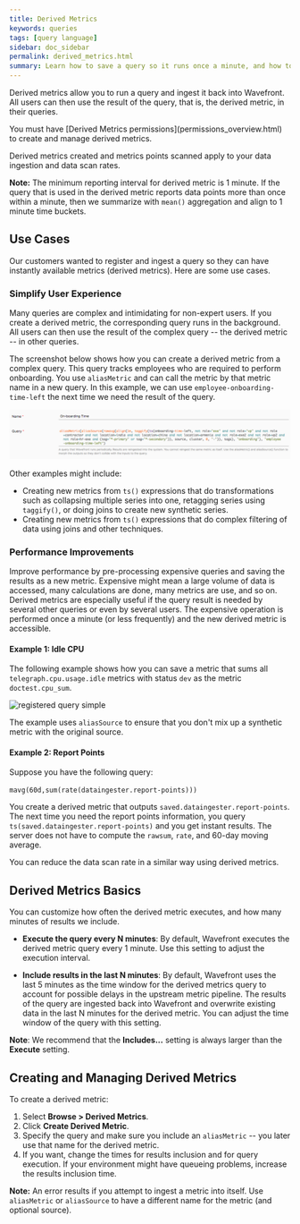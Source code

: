 ```yaml
---
title: Derived Metrics
keywords: queries
tags: [query language]
sidebar: doc_sidebar
permalink: derived_metrics.html
summary: Learn how to save a query so it runs once a minute, and how to use the derived metric elsewhere.
---
```


Derived metrics allow you to run a query and ingest it back into Wavefront. All users can then use the result of the query, that is, the derived metric, in their queries.

<div markdown="span" class="alert alert-info">You must have [Derived Metrics permissions](permissions_overview.html) to create and manage derived metrics.</div>

Derived metrics created and metrics points scanned apply to your data ingestion and data scan rates.

**Note:** The minimum reporting interval for derived metric is 1 minute.  If the query that is used in the derived metric reports data points more than once within a minute, then we summarize with `mean()` aggregation and align to 1 minute time buckets.

## Use Cases

Our customers wanted to register and ingest a query so they can have instantly available metrics (derived metrics). Here are some use cases.

### Simplify User Experience

Many queries are complex and intimidating for non-expert users. If you create a derived metric, the corresponding query runs in the background. All users can then use the result of the complex query -- the derived metric -- in other queries.

The screenshot below shows how you can create a derived metric from a complex query. This query tracks employees who are required to perform onboarding. You use `aliasMetric` and can call the metric by that metric name in a new query. In this example, we can use `employee-onboarding-time-left` the next time we need the result of the query.

![registered query](images/registered_query.png)

Other examples might include:
* Creating new metrics from `ts()` expressions that do transformations such as collapsing multiple series into one, retagging series using `taggify()`, or doing joins to create new synthetic series.
* Creating new metrics from `ts()` expressions that do complex filtering of data using joins and other techniques.

### Performance Improvements

Improve performance by pre-processing expensive queries and saving the results as a new metric. Expensive might mean a large volume of data is accessed, many calculations are done, many metrics are use, and so on. Derived metrics are especially useful if the query result is needed by several other queries or even by several users. The expensive operation is performed once a minute (or less frequently) and the new derived metric is accessible.

#### Example 1: Idle CPU

The following example shows how you can save a metric that sums all `telegraph.cpu.usage.idle` metrics with status `dev` as the metric `doctest.cpu_sum`.

![registered query simple](images/registered_query_simple.png)

The example uses `aliasSource` to ensure that you don't mix up a synthetic metric with the original source.

#### Example 2: Report Points

Suppose you have the following query:

`mavg(60d,sum(rate(dataingester.report-points)))`

You create a derived metric that outputs `saved.dataingester.report-points`. The next time you need the report points information, you query `ts(saved.dataingester.report-points)` and you get instant results. The server does not have to compute the `rawsum`, `rate`, and 60-day moving average.

You can reduce the data scan rate in a similar way using derived metrics.

## Derived Metrics Basics

You can customize how often the derived metric executes, and how many minutes of results we include.

* **Execute the query every N minutes**: By default, Wavefront executes the derived metric query every 1 minute. Use this setting to adjust the execution interval.

* **Include results in the last N minutes**: By default, Wavefront uses the last 5 minutes as the time window for the derived metrics query to account for possible delays in the upstream metric pipeline. The results of the query are ingested back into Wavefront and  overwrite existing data in the last N minutes for the derived metric. You can adjust the time window of the query with this setting.

**Note**: We recommend that the **Includes...** setting is always larger than the **Execute** setting.


## Creating and Managing Derived Metrics

To create a derived metric:

1. Select **Browse > Derived Metrics**.
2. Click **Create Derived Metric**.
3. Specify the query and make sure you include an `aliasMetric` -- you later use that name for the derived metric.
4. If you want, change the times for results inclusion and for query execution. If your environment might have queueing problems, increase the results inclusion time.

**Note:** An error results if you attempt to ingest a metric into itself. Use `aliasMetric` or `aliasSource` to have a different name for the metric (and optional source).
